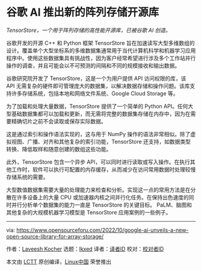 [#]: subject: "Google AI Unveils A New Open Source Library for Array Storage"
[#]: via: "https://www.opensourceforu.com/2022/10/google-ai-unveils-a-new-open-source-library-for-array-storage/"
[#]: author: "Laveesh Kocher https://www.opensourceforu.com/author/laveesh-kocher/"
[#]: collector: "lkxed"
[#]: translator: "KevinZonda"
[#]: reviewer: " "
[#]: publisher: " "
[#]: url: " "

谷歌 AI 推出新的阵列存储开源库
======
*TensorStore，一个用于阵列存储的高性能开源库，已被谷歌 AI 创造。*

谷歌开发的开源 C++ 和 Python 框架 TensorStore 旨在加速读写大型多维数组的设计。覆盖单个大型坐标系的多维数据集通常用于当代计算机科学和机器学习应用程序中。使用这些数据集具有挑战性，因为客户经常希望进行涉及多个工作站并行操作的调查，并且可能会以不可预测的间隔和不同的规模接收和输出数据。

谷歌研究院开发了 TensorStore，这是一个为用户提供 API 访问权限的库，该 API 无需复杂的硬件即可管理庞大的数据集，以解决数据存储和操作问题。该库支持许多存储系统，包括本地和网络文件系统、Google Cloud Storage 等。

为了加载和处理大量数据，TensorStore 提供了一个简单的 Python API。任何大型基础数据集都可以加载和更新，而无需将完整的数据集存储在内存中，因为在需要精确切片之前不会读取或保存实际数据。

这是通过索引和操作语法实现的，这与用于 NumPy 操作的语法非常相似。除了虚拟视图、广播、对齐和其他复杂的索引功能，TensorStore 还支持，如数据类型转换、降低取样和随意创建的数组这些功能。

此外，TensorStore 包含一个异步 API，可以同时进行读取或写入操作。在执行其他工作时，软件可以执行可配置的内存缓存，从而减少在访问常用数据时处理较慢存储系统的需要。

大型数值数据集需要大量的处理能力来检查和分析。实现这一点的常用方法是在分散在许多设备上的大量 CPU 或加速器内核之间并行化任务。在保持出色速度的同时并行分析单个数据集的能力一直是 TensorStore 的关键目标。 PaLM、脑图和其他复杂的大规模机器学习模型是 TensorStore 应用案例的一些例子。

--------------------------------------------------------------------------------

via: https://www.opensourceforu.com/2022/10/google-ai-unveils-a-new-open-source-library-for-array-storage/

作者：[Laveesh Kocher][a]
选题：[lkxed][b]
译者：[译者ID](https://github.com/译者ID)
校对：[校对者ID](https://github.com/校对者ID)

本文由 [LCTT](https://github.com/LCTT/TranslateProject) 原创编译，[Linux中国](https://linux.cn/) 荣誉推出

[a]: https://www.opensourceforu.com/author/laveesh-kocher/
[b]: https://github.com/lkxed
